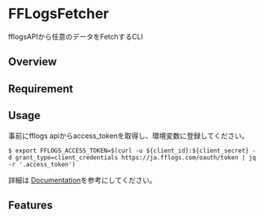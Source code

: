 # FFLogsFetcher
fflogsAPIから任意のデータをFetchするCLI

## Overview

## Requirement

## Usage

事前にfflogs apiからaccess_tokenを取得し、環境変数に登録してください。
```console
$ export FFLOGS_ACCESS_TOKEN=$(curl -u ${client_id}:${client_secret} -d grant_type=client_credentials https://ja.fflogs.com/oauth/token | jq -r '.access_token')
```
詳細は [Documentation](https://ja.fflogs.com/api/docs)を参考にしてください。

## Features
